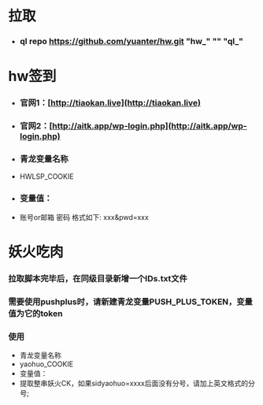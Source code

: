 # 拉取
* ### ql repo https://github.com/yuanter/hw.git "hw_" "" "ql_"

# hw签到
* ### 官网1：[http://tiaokan.live](http://tiaokan.live)
* ### 官网2：[http://aitk.app/wp-login.php](http://aitk.app/wp-login.php)
* ### 青龙变量名称  
* HWLSP_COOKIE
* ### 变量值：  
* 账号or邮箱 密码 格式如下: xxx&pwd=xxx

# 妖火吃肉
### 拉取脚本完毕后，在同级目录新增一个IDs.txt文件
### 需要使用pushplus时，请新建青龙变量PUSH_PLUS_TOKEN，变量值为它的token
### 使用
* 青龙变量名称  
* yaohuo_COOKIE
* 变量值：  
* 提取整串妖火CK，如果sidyaohuo=xxxx后面没有分号，请加上英文格式的分号;
